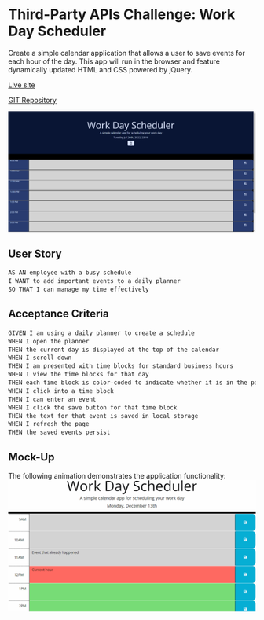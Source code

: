 # Third-Party APIs Challenge: Work Day Scheduler

Create a simple calendar application that allows a user to save events for each hour of the day. This app will run in the browser and feature dynamically updated HTML and CSS powered by jQuery.

[Live site](https://relentlessnc.github.io/workdayScheduler/)

[GIT Repository](https://github.com/RelentlessNC/workdayScheduler.git)

![Screen shot of project](assets/images/sitescreenshot.png)

## User Story

```md
AS AN employee with a busy schedule
I WANT to add important events to a daily planner
SO THAT I can manage my time effectively
```

## Acceptance Criteria

```md
GIVEN I am using a daily planner to create a schedule
WHEN I open the planner
THEN the current day is displayed at the top of the calendar
WHEN I scroll down
THEN I am presented with time blocks for standard business hours
WHEN I view the time blocks for that day
THEN each time block is color-coded to indicate whether it is in the past, present, or future
WHEN I click into a time block
THEN I can enter an event
WHEN I click the save button for that time block
THEN the text for that event is saved in local storage
WHEN I refresh the page
THEN the saved events persist
```

## Mock-Up

The following animation demonstrates the application functionality:
![image](./assets/images/05-third-party-apis-homework-demo.gif)
